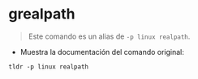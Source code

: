 # grealpath

> Este comando es un alias de `-p linux realpath`.

- Muestra la documentación del comando original:

`tldr -p linux realpath`
